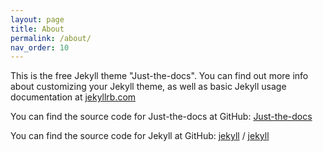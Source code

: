 ```yaml
---
layout: page
title: About
permalink: /about/
nav_order: 10
---
```


This is the free Jekyll theme "Just-the-docs". You can find out more info about customizing your Jekyll theme, as well as basic Jekyll usage documentation at [jekyllrb.com](https://jekyllrb.com/)

You can find the source code for Just-the-docs at GitHub:
[Just-the-docs](https://github.com/pmarsceill/just-the-docs)

You can find the source code for Jekyll at GitHub:
[jekyll][jekyll-organization] /
[jekyll](https://github.com/jekyll/jekyll)


[jekyll-organization]: https://github.com/jekyll

